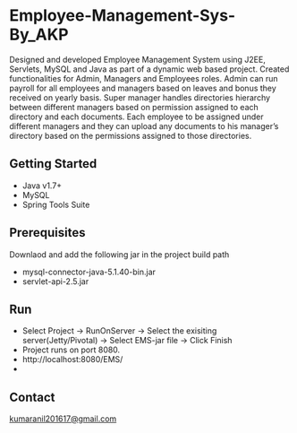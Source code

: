 # Employee-Management-Sys-By_AKP
Designed and developed Employee Management System using J2EE, Servlets, MySQL and Java as part of a dynamic web based project. Created functionalities for Admin, Managers and Employees roles. Admin can run payroll for all employees and managers based on leaves and bonus they received on yearly basis. Super manager handles directories hierarchy between different managers based on permission assigned to each directory and each documents. Each employee to be assigned under different managers and they can upload any documents to his manager’s directory based on the permissions assigned to those directories.

## Getting Started

- Java v1.7+
- MySQL
- Spring Tools Suite

## Prerequisites

Downlaod and add the following jar in the project build path

- mysql-connector-java-5.1.40-bin.jar
- servlet-api-2.5.jar

## Run

- Select Project -> RunOnServer -> Select the exisiting server(Jetty/Pivotal) -> Select EMS-jar file -> Click Finish
- Project runs on port 8080.
- http://localhost:8080/EMS/
- 
## Contact
kumaranil201617@gmail.com
